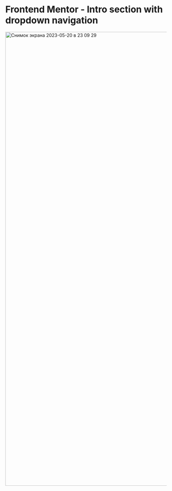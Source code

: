 # Frontend Mentor - Intro section with dropdown navigation


<img width="1414" alt="Снимок экрана 2023-05-20 в 23 09 29" src="https://github.com/impiia/introSectionWithDropdownNavigationMain/assets/29872482/d485bc8a-a8c7-4247-b88a-f1bdf99bd1ea">

